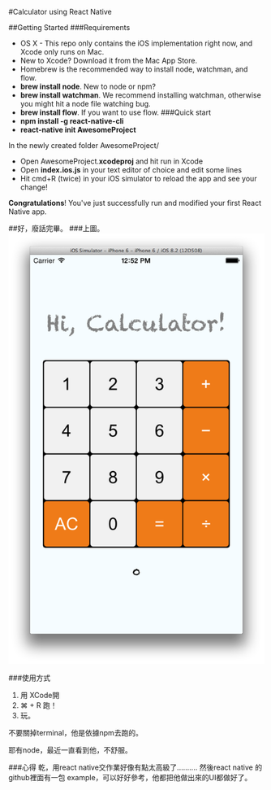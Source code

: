 #Calculator using React Native

##Getting Started
###Requirements 
- OS X - This repo only contains the iOS implementation right now, and Xcode only runs on Mac.
- New to Xcode? Download it from the Mac App Store.
- Homebrew is the recommended way to install node, watchman, and flow.
- **brew install node**. New to node or npm?
- **brew install watchman**. We recommend installing watchman, otherwise you might hit a node file watching bug.
- **brew install flow**. If you want to use flow.
###Quick start 
- **npm install -g react-native-cli**
- **react-native init AwesomeProject**

In the newly created folder AwesomeProject/

- Open AwesomeProject.**xcodeproj** and hit run in Xcode
- Open **index.ios.js** in your text editor of choice and edit some lines
- Hit cmd+R (twice) in your iOS simulator to reload the app and see your change!

**Congratulations**! You've just successfully run and modified your first React Native app.

##好，廢話完畢。
###上圖。
![preview](1.png)

###使用方式
1. 用 XCode開
2. ⌘ + R 跑！
3. 玩。

不要關掉terminal，他是依據npm去跑的。

耶有node，最近一直看到他，不舒服。


###心得
乾，用react native交作業好像有點太高級了..........
然後react native 的 github裡面有一包 example，可以好好參考，他都把他做出來的UI都做好了。
